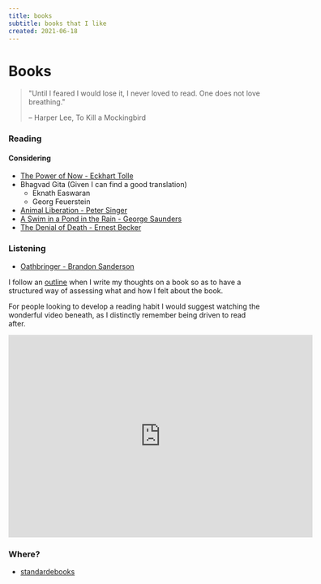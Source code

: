 ```yaml
---
title: books
subtitle: books that I like
created: 2021-06-18
---
```


# Books

> "Until I feared I would lose it, I never loved to read. One does not
> love breathing."
>
> – Harper Lee, To Kill a Mockingbird

### Reading

#### Considering

- [The Power of Now - Eckhart Tolle](https://www.librarything.com/work/11451)
- Bhagvad Gita (Given I can find a good translation)
    - Eknath Easwaran
    - Georg Feuerstein
- [Animal Liberation - Peter Singer](https://www.librarything.com/work/88544)
- [A Swim in a Pond in the Rain - George Saunders](https://www.librarything.com/work/25271707)
- [The Denial of Death - Ernest Becker](https://www.librarything.com/work/73787)

### Listening

- [Oathbringer - Brandon Sanderson](https://www.graphicaudiointernational.net/the-stormlight-archive-3-download-series-set.html)

I follow an [outline](book_outline.html) when I write my thoughts on a
book so as to have a structured way of assessing what and how I felt
about the book.

For people looking to develop a reading habit I would suggest watching
the wonderful video beneath, as I distinctly remember being driven to
read after.

<iframe src="https://www.youtube.com/embed/lIW5jBrrsS0" frameborder="0"
allow="accelerometer; autoplay; encrypted-media; gyroscope;
picture-in-picture" width=600 height=400
allowfullscreen></iframe>

### Where?

- [standardebooks](https://standardebooks.org/)
